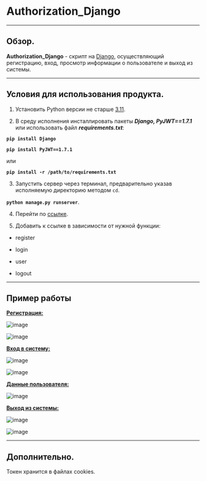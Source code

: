# Authorization_Django

____
## Обзор. 
**Authorization_Django** - скрипт на [Django](https://github.com/django/django), осуществляющий регистрацию, вход, просмотр информации о пользователе и выход из системы.

____
##  Условия для использования продукта.
1. Установить Python версии не старше [3.11](https://www.python.org/downloads/).

2. В среду исполнения инсталлировать пакеты **_Django, PyJWT==1.7.1_** или  использовать файл **_requirements.txt_**:

  **`pip install Django`**

  **`pip install PyJWT==1.7.1`**
  
  или 
  
  **`pip install -r /path/to/requirements.txt`**
  
3. Запустить сервер через терминал, предварительно указав исполняемую директорию методом `cd`.

**```python manage.py runserver```**.

4. Перейти по [ссылке](http://127.0.0.1:8000/api/).

5. Добавить к ссылке в зависимости от нужной функции:

* register

* login
  
* user
  
* logout
  
____
## Пример работы
**[Регистрация:](http://127.0.0.1:8000/api/register)**

![image](https://github.com/kostevich/Authorization_Django/assets/109979502/5c0ed103-4f92-4a24-aa15-b562cb5cd655)

![image](https://github.com/kostevich/Authorization_Django/assets/109979502/a20d97f2-e417-40e7-a6f5-ec3e214772ef)

**[Вход в систему:](http://127.0.0.1:8000/api/register)**

![image](https://github.com/kostevich/Authorization_Django/assets/109979502/2181e424-6339-4714-8b26-6b354892c7c9)

![image](https://github.com/kostevich/Authorization_Django/assets/109979502/4a1a86c9-8df5-4939-97f2-1d46c2bbdd46)

**[Данные пользователя:](http://127.0.0.1:8000/api/user)**

![image](https://github.com/kostevich/Authorization_Django/assets/109979502/d27e3bdc-94e1-4733-8d9a-c0f006084cd7)

**[Выход из системы:](http://127.0.0.1:8000/api/logout)**

![image](https://github.com/kostevich/Authorization_Django/assets/109979502/21f837d4-c349-4bb5-ba46-61afa803696e)

![image](https://github.com/kostevich/Authorization_Django/assets/109979502/0b6554a0-bc57-4b6b-bf44-3208dcf59496)

____
## Дополнительно.

Токен хранится в файлах cookies.
